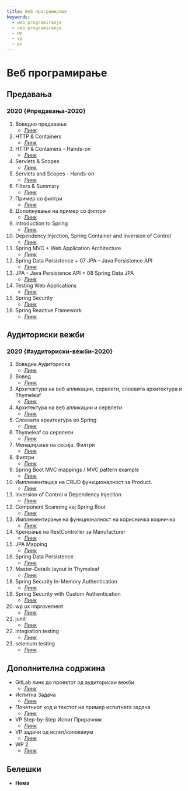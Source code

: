 ```yaml
---
title: Веб програмирање
keywords:
  - web programiranje
  - veb programiranje
  - wp
  - vp
  - вп
---
```


# Веб програмирање

## Предавања

### 2020 {#предавања-2020}

1. Воведно предавање
   - [Линк](https://bbb-lb.finki.ukim.mk/playback/presentation/2.3/0bb3670922f36e78d7009ffff263b1425ed108d2-1633694417690?meetingId=0bb3670922f36e78d7009ffff263b1425ed108d2-1633694417690)
2. HTTP & Containers
   - [Линк](https://bbb-lb.finki.ukim.mk/playback/presentation/2.3/1c0373409452145b6721375047dad34a49e20b3f-1602741959575?meetingId=1c0373409452145b6721375047dad34a49e20b3f-1602741959575)
3. HTTP & Containers - Hands-on
   - [Линк](https://bbb-lb.finki.ukim.mk/playback/presentation/2.3/4515ee895ba1f748bd696c8d560d4ca8d6d2d4a6-1634212171737?meetingId=4515ee895ba1f748bd696c8d560d4ca8d6d2d4a6-1634212171737)
4. Servlets & Scopes
   - [Линк](https://bbb-lb.finki.ukim.mk/playback/presentation/2.3/1c0373409452145b6721375047dad34a49e20b3f-1603346751473?meetingId=1c0373409452145b6721375047dad34a49e20b3f-1603346751473)
5. Servlets and Scopes - Hands-on
   - [Линк](https://bbb-lb.finki.ukim.mk/playback/presentation/2.3/4515ee895ba1f748bd696c8d560d4ca8d6d2d4a6-1634727458496?meetingId=4515ee895ba1f748bd696c8d560d4ca8d6d2d4a6-1634727458496)
6. Filters & Summary
   - [Линк](https://bbb-lb.finki.ukim.mk/playback/presentation/2.3/1c0373409452145b6721375047dad34a49e20b3f-1603954812554?meetingId=1c0373409452145b6721375047dad34a49e20b3f-1603954812554)
7. Пример со филтри
   - [Линк](https://bbb-lb.finki.ukim.mk/playback/presentation/2.3/4515ee895ba1f748bd696c8d560d4ca8d6d2d4a6-1635321805074?meetingId=4515ee895ba1f748bd696c8d560d4ca8d6d2d4a6-1635321805074)
8. Дополнување на пример со филтри
   - [Линк](https://bbb-lb.finki.ukim.mk/playback/presentation/2.3/4515ee895ba1f748bd696c8d560d4ca8d6d2d4a6-1635321805074?meetingId=4515ee895ba1f748bd696c8d560d4ca8d6d2d4a6-1635321805074)
9. Introduction to Spring
   - [Линк](https://bbb-lb.finki.ukim.mk/playback/presentation/2.3/f0d3ab792cac4428bfa224dc7583fa7a9c150a25-1604559895239?meetingId=f0d3ab792cac4428bfa224dc7583fa7a9c150a25-1604559895239)
10. Dependency Injection, Spring Container and Inversion of Control
    - [Линк](https://bbb-lb.finki.ukim.mk/playback/presentation/2.3/4515ee895ba1f748bd696c8d560d4ca8d6d2d4a6-1636029951281?meetingId=4515ee895ba1f748bd696c8d560d4ca8d6d2d4a6-1636029951281)
11. Spring MVC + Web Application Architecture
    - [Линк](https://bbb-lb.finki.ukim.mk/playback/presentation/2.3/1c0373409452145b6721375047dad34a49e20b3f-1605164324385?meetingId=1c0373409452145b6721375047dad34a49e20b3f-1605164324385)
12. Spring Data Persistence + 07 JPA - Java Persistence API
    - [Линк](https://bbb-lb.finki.ukim.mk/playback/presentation/2.3/1c0373409452145b6721375047dad34a49e20b3f-1605769049134?meetingId=1c0373409452145b6721375047dad34a49e20b3f-1605769049134)
13. JPA - Java Persistence API + 08 Spring Data JPA
    - [Линк](https://bbb-lb.finki.ukim.mk/playback/presentation/2.3/1c0373409452145b6721375047dad34a49e20b3f-1606978942449?meetingId=1c0373409452145b6721375047dad34a49e20b3f-1606978942449)
14. Testing Web Applications
    - [Линк](https://bbb-lb.finki.ukim.mk/playback/presentation/2.3/1c0373409452145b6721375047dad34a49e20b3f-1607583790708?meetingId=1c0373409452145b6721375047dad34a49e20b3f-1607583790708)
15. Spring Security
    - [Линк](https://bbb-lb.finki.ukim.mk/playback/presentation/2.3/1c0373409452145b6721375047dad34a49e20b3f-1608793067901?meetingId=1c0373409452145b6721375047dad34a49e20b3f-1608793067901)
16. Spring Reactive Framework
    - [Линк](https://bbb-lb.finki.ukim.mk/playback/presentation/2.3/1c0373409452145b6721375047dad34a49e20b3f-1608188570890?meetingId=1c0373409452145b6721375047dad34a49e20b3f-1608188570890)

## Аудиториски вежби

### 2020 {#аудиториски-вежби-2020}

1. Воведна Аудиториска
   - [Линк](https://bbb-lb.finki.ukim.mk/playback/presentation/2.3/28b2e57effd0ae3d776f0f6f97c917f252744065-1634283560656?meetingId=28b2e57effd0ae3d776f0f6f97c917f252744065-1634283560656)
2. Вовед
   - [Линк](https://bbb-lb.finki.ukim.mk/playback/presentation/2.3/e3d910f99a5e553c19f9fdf8e2874fc6f86079d6-1603264335089?meetingId=e3d910f99a5e553c19f9fdf8e2874fc6f86079d6-1603264335089)
3. Архитектура на веб апликации, сервлети, слоевита архитектура и Thymeleaf
   - [Линк](https://bbb-lb.finki.ukim.mk/playback/presentation/2.3/e3d910f99a5e553c19f9fdf8e2874fc6f86079d6-1603264335089?meetingId=e3d910f99a5e553c19f9fdf8e2874fc6f86079d6-1603264335089)
4. Архитектура на веб апликации и сервлети
   - [Линк](https://bbb-lb.finki.ukim.mk/playback/presentation/2.3/e3d910f99a5e553c19f9fdf8e2874fc6f86079d6-1603267711153?meetingId=e3d910f99a5e553c19f9fdf8e2874fc6f86079d6-1603267711153)
5. Слоевита архитектура во Spring
   - [Линк](https://bbb-lb.finki.ukim.mk/playback/presentation/2.0/playback.html?meetingId=e3d910f99a5e553c19f9fdf8e2874fc6f86079d6-1603207640679)
6. Thymeleaf со сервлети
   - [Линк](https://bbb-lb.finki.ukim.mk/playback/presentation/2.3/e3d910f99a5e553c19f9fdf8e2874fc6f86079d6-1603270661690?meetingId=e3d910f99a5e553c19f9fdf8e2874fc6f86079d6-1603270661690)
7. Менаџирање на сесија. Филтри
   - [Линк](https://bbb-lb.finki.ukim.mk/playback/presentation/2.3/c874e68d8524502861ed70e03294bd5afdbab8b1-1603781456437?meetingId=c874e68d8524502861ed70e03294bd5afdbab8b1-1603781456437)
8. Филтри
   - [Линк](https://bbb-lb.finki.ukim.mk/playback/presentation/2.3/c874e68d8524502861ed70e03294bd5afdbab8b1-1603791213128?meetingId=c874e68d8524502861ed70e03294bd5afdbab8b1-1603791213128)
9. Spring Boot MVC mappings / MVC pattern example
   - [Линк](https://bbb-lb.finki.ukim.mk/playback/presentation/2.3/9bc76aa898df24d2f2a74c84f8aaa01a9a76e477-1604318834856?meetingId=9bc76aa898df24d2f2a74c84f8aaa01a9a76e477-1604318834856)
10. Имплементација на CRUD функционалност за Product.
    - [Линк](https://bbb-lb.finki.ukim.mk/playback/presentation/2.3/9bc76aa898df24d2f2a74c84f8aaa01a9a76e477-1604388627151?meetingId=9bc76aa898df24d2f2a74c84f8aaa01a9a76e477-1604388627151)
11. Inversion of Control и Dependency Injection
    - [Линк](https://bbb-lb.finki.ukim.mk/playback/presentation/2.3/82c8adf4309ddf2385086a64a6271383de02203c-1604587739690?meetingId=82c8adf4309ddf2385086a64a6271383de02203c-1604587739690)
12. Component Scanning кај Spring Boot
    - [Линк](https://bbb-lb.finki.ukim.mk/playback/presentation/2.3/82c8adf4309ddf2385086a64a6271383de02203c-1604756551624?meetingId=82c8adf4309ddf2385086a64a6271383de02203c-1604756551624)
13. Имплементирање на функционалност на корисничка кошничка
    - [Линк](https://bbb-lb.finki.ukim.mk/playback/presentation/2.3/82c8adf4309ddf2385086a64a6271383de02203c-1604773905876?meetingId=82c8adf4309ddf2385086a64a6271383de02203c-1604773905876)
14. Креирање на RestController за Manufacturer
    - [Линк](https://bbb-lb.finki.ukim.mk/playback/presentation/2.0/playback.html?meetingId=82c8adf4309ddf2385086a64a6271383de02203c-1604769135653)
15. JPA Mapping
    - [Линк](https://www.youtube.com/watch?v=1kQ2Cd-f_zM)
16. Spring Data Persistence
    - [Линк](https://www.youtube.com/watch?v=74GFtYRepHY)
17. Master-Details layout in Thymeleaf
    - [Линк](https://bbb-lb.finki.ukim.mk/playback/presentation/2.3/b259179a57c822eb8fa32fb358dd0dcf081f5290-1607607504394?meetingId=b259179a57c822eb8fa32fb358dd0dcf081f5290-1607607504394)
18. Spring Security In-Memory Authentication
    - [Линк](https://bbb-lb.finki.ukim.mk/playback/presentation/2.3/b259179a57c822eb8fa32fb358dd0dcf081f5290-1607610021404?meetingId=b259179a57c822eb8fa32fb358dd0dcf081f5290-1607610021404)
19. Spring Security with Custom Authentication
    - [Линк](https://bbb-lb.finki.ukim.mk/playback/presentation/2.3/b259179a57c822eb8fa32fb358dd0dcf081f5290-1607614443770?meetingId=b259179a57c822eb8fa32fb358dd0dcf081f5290-1607614443770)
20. wp ux improvement
    - [Линк](https://www.youtube.com/watch?v=bVUo1qGgjcQ)
21. junit
    - [Линк](https://www.youtube.com/watch?v=rBnKC8ClCMg)
22. integration testing
    - [Линк](https://www.youtube.com/watch?v=yTqWZHfse0Q)
23. selenium testing
    - [Линк](https://www.youtube.com/watch?v=-howbvwTfn4)

## Дополнителна содржина

- GitLab линк до проектот од аудиториски вежби
  - [Линк](https://gitlab.com/vp-2020/wp-aud)
- Испитна Задача
  - [Линк](https://www.youtube.com/watch?v=rZeg6XxkijY&feature=youtu.be)
- Почетниот код и текстот на пример испитната задача
  - [Линк](https://gitlab.com/finki.wp/wp-exam)
- VP Step-by-Step Испит Прирачник
  - [Линк](https://docs.google.com/document/d/1eXUbwCrmP8A6GON-2ASi-lwZ00p_26sj21m_z2SU_BQ/edit?usp=sharing)
- VP задачи од испит/колоквиум
  - [Линк](https://github.com/l4den/VP_zadaci_ispit-kol)
- WP 2
  - [Линк](https://docs.google.com/document/d/1JbSFEv75WwLxe_Siq6CrKWAIZsRM8SbbobM8ch1dfM4/edit)

## Белешки

- **Нема**
